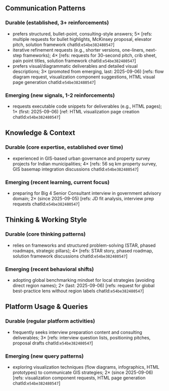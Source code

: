 ## Communication Patterns
### Durable (established, 3+ reinforcements)
- prefers structured, bullet-point, consulting-style answers; 5× [refs: multiple requests for bullet highlights, McKinsey proposal, elevator pitch, solution framework chatId:`e54be382480547`]
- iterative refinement requests (e.g., shorter versions, one-liners, next-step frameworks); 4× [refs: requests for 30-second pitch, crib sheet, pain point titles, solution framework chatId:`e54be382480547`]
- prefers visual/diagrammatic deliverables and detailed visual descriptions; 3× (promoted from emerging, last: 2025-09-06) [refs: flow diagram request, visualization component suggestions, HTML visual page generation chatId:`e54be382480547`]

### Emerging (new signals, 1-2 reinforcements)
- requests executable code snippets for deliverables (e.g., HTML pages); 1× (first: 2025-09-06) [ref: HTML visualization page creation chatId:`e54be382480547`]

## Knowledge & Context
### Durable (core expertise, established over time)
- experienced in GIS-based urban governance and property survey projects for Indian municipalities; 4× [refs: 56 sq km property survey, GIS basemap integration discussions chatId:`e54be382480547`]

### Emerging (recent learning, current focus)
- preparing for Big 4 Senior Consultant interview in government advisory domain; 2× (since 2025-09-05) [refs: JD fit analysis, interview prep requests chatId:`e54be382480547`]

## Thinking & Working Style
### Durable (core thinking patterns)
- relies on frameworks and structured problem-solving (STAR, phased roadmaps, strategic pillars); 4× [refs: STAR story, phased roadmap, solution framework discussions chatId:`e54be382480547`]

### Emerging (recent behavioral shifts)
- adopting global benchmarking mindset for local strategies (avoiding direct region names); 2× (last: 2025-09-06) [refs: request for global best-practice lens without region labels chatId:`e54be382480547`]

## Platform Usage & Queries
### Durable (regular platform activities)
- frequently seeks interview preparation content and consulting deliverables; 3× [refs: interview question lists, positioning pitches, proposal drafts chatId:`e54be382480547`]

### Emerging (new query patterns)
- exploring visualization techniques (flow diagrams, infographics, HTML prototypes) to communicate GIS strategies; 2× (since 2025-09-06) [refs: visualization component requests, HTML page generation chatId:`e54be382480547`]